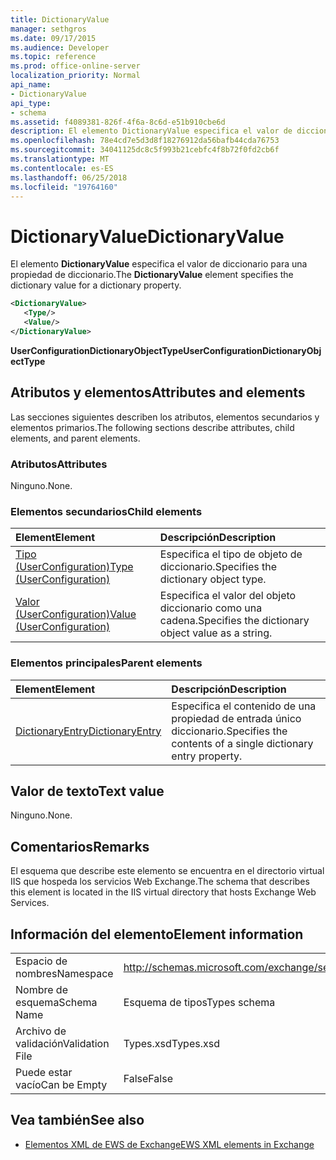 ```yaml
---
title: DictionaryValue
manager: sethgros
ms.date: 09/17/2015
ms.audience: Developer
ms.topic: reference
ms.prod: office-online-server
localization_priority: Normal
api_name:
- DictionaryValue
api_type:
- schema
ms.assetid: f4089381-826f-4f6a-8c6d-e51b910cbe6d
description: El elemento DictionaryValue especifica el valor de diccionario para una propiedad de diccionario.
ms.openlocfilehash: 78e4cd7e5d3d8f18276912da56bafb44cda76753
ms.sourcegitcommit: 34041125dc8c5f993b21cebfc4f8b72f0fd2cb6f
ms.translationtype: MT
ms.contentlocale: es-ES
ms.lasthandoff: 06/25/2018
ms.locfileid: "19764160"
---
```

# <a name="dictionaryvalue"></a><span data-ttu-id="4690c-103">DictionaryValue</span><span class="sxs-lookup"><span data-stu-id="4690c-103">DictionaryValue</span></span>

<span data-ttu-id="4690c-104">El elemento **DictionaryValue** especifica el valor de diccionario para una propiedad de diccionario.</span><span class="sxs-lookup"><span data-stu-id="4690c-104">The **DictionaryValue** element specifies the dictionary value for a dictionary property.</span></span> 
  
```xml
<DictionaryValue>
   <Type/>
   <Value/>
</DictionaryValue>
```

 <span data-ttu-id="4690c-105">**UserConfigurationDictionaryObjectType**</span><span class="sxs-lookup"><span data-stu-id="4690c-105">**UserConfigurationDictionaryObjectType**</span></span>
## <a name="attributes-and-elements"></a><span data-ttu-id="4690c-106">Atributos y elementos</span><span class="sxs-lookup"><span data-stu-id="4690c-106">Attributes and elements</span></span>

<span data-ttu-id="4690c-107">Las secciones siguientes describen los atributos, elementos secundarios y elementos primarios.</span><span class="sxs-lookup"><span data-stu-id="4690c-107">The following sections describe attributes, child elements, and parent elements.</span></span>
  
### <a name="attributes"></a><span data-ttu-id="4690c-108">Atributos</span><span class="sxs-lookup"><span data-stu-id="4690c-108">Attributes</span></span>

<span data-ttu-id="4690c-109">Ninguno.</span><span class="sxs-lookup"><span data-stu-id="4690c-109">None.</span></span>
  
### <a name="child-elements"></a><span data-ttu-id="4690c-110">Elementos secundarios</span><span class="sxs-lookup"><span data-stu-id="4690c-110">Child elements</span></span>

|<span data-ttu-id="4690c-111">**Element**</span><span class="sxs-lookup"><span data-stu-id="4690c-111">**Element**</span></span>|<span data-ttu-id="4690c-112">**Descripción**</span><span class="sxs-lookup"><span data-stu-id="4690c-112">**Description**</span></span>|
|:-----|:-----|
|[<span data-ttu-id="4690c-113">Tipo (UserConfiguration)</span><span class="sxs-lookup"><span data-stu-id="4690c-113">Type (UserConfiguration)</span></span>](type-userconfiguration.md) <br/> |<span data-ttu-id="4690c-114">Especifica el tipo de objeto de diccionario.</span><span class="sxs-lookup"><span data-stu-id="4690c-114">Specifies the dictionary object type.</span></span>  <br/> |
|[<span data-ttu-id="4690c-115">Valor (UserConfiguration)</span><span class="sxs-lookup"><span data-stu-id="4690c-115">Value (UserConfiguration)</span></span>](value-userconfiguration.md) <br/> |<span data-ttu-id="4690c-116">Especifica el valor del objeto diccionario como una cadena.</span><span class="sxs-lookup"><span data-stu-id="4690c-116">Specifies the dictionary object value as a string.</span></span>  <br/> |
   
### <a name="parent-elements"></a><span data-ttu-id="4690c-117">Elementos principales</span><span class="sxs-lookup"><span data-stu-id="4690c-117">Parent elements</span></span>

|<span data-ttu-id="4690c-118">**Element**</span><span class="sxs-lookup"><span data-stu-id="4690c-118">**Element**</span></span>|<span data-ttu-id="4690c-119">**Descripción**</span><span class="sxs-lookup"><span data-stu-id="4690c-119">**Description**</span></span>|
|:-----|:-----|
|[<span data-ttu-id="4690c-120">DictionaryEntry</span><span class="sxs-lookup"><span data-stu-id="4690c-120">DictionaryEntry</span></span>](dictionaryentry.md) <br/> |<span data-ttu-id="4690c-121">Especifica el contenido de una propiedad de entrada único diccionario.</span><span class="sxs-lookup"><span data-stu-id="4690c-121">Specifies the contents of a single dictionary entry property.</span></span>  <br/> |
   
## <a name="text-value"></a><span data-ttu-id="4690c-122">Valor de texto</span><span class="sxs-lookup"><span data-stu-id="4690c-122">Text value</span></span>

<span data-ttu-id="4690c-123">Ninguno.</span><span class="sxs-lookup"><span data-stu-id="4690c-123">None.</span></span>
  
## <a name="remarks"></a><span data-ttu-id="4690c-124">Comentarios</span><span class="sxs-lookup"><span data-stu-id="4690c-124">Remarks</span></span>

<span data-ttu-id="4690c-125">El esquema que describe este elemento se encuentra en el directorio virtual IIS que hospeda los servicios Web Exchange.</span><span class="sxs-lookup"><span data-stu-id="4690c-125">The schema that describes this element is located in the IIS virtual directory that hosts Exchange Web Services.</span></span>
  
## <a name="element-information"></a><span data-ttu-id="4690c-126">Información del elemento</span><span class="sxs-lookup"><span data-stu-id="4690c-126">Element information</span></span>

|||
|:-----|:-----|
|<span data-ttu-id="4690c-127">Espacio de nombres</span><span class="sxs-lookup"><span data-stu-id="4690c-127">Namespace</span></span>  <br/> |http://schemas.microsoft.com/exchange/services/2006/types  <br/> |
|<span data-ttu-id="4690c-128">Nombre de esquema</span><span class="sxs-lookup"><span data-stu-id="4690c-128">Schema Name</span></span>  <br/> |<span data-ttu-id="4690c-129">Esquema de tipos</span><span class="sxs-lookup"><span data-stu-id="4690c-129">Types schema</span></span>  <br/> |
|<span data-ttu-id="4690c-130">Archivo de validación</span><span class="sxs-lookup"><span data-stu-id="4690c-130">Validation File</span></span>  <br/> |<span data-ttu-id="4690c-131">Types.xsd</span><span class="sxs-lookup"><span data-stu-id="4690c-131">Types.xsd</span></span>  <br/> |
|<span data-ttu-id="4690c-132">Puede estar vacío</span><span class="sxs-lookup"><span data-stu-id="4690c-132">Can be Empty</span></span>  <br/> |<span data-ttu-id="4690c-133">False</span><span class="sxs-lookup"><span data-stu-id="4690c-133">False</span></span>  <br/> |
   
## <a name="see-also"></a><span data-ttu-id="4690c-134">Vea también</span><span class="sxs-lookup"><span data-stu-id="4690c-134">See also</span></span>

- [<span data-ttu-id="4690c-135">Elementos XML de EWS de Exchange</span><span class="sxs-lookup"><span data-stu-id="4690c-135">EWS XML elements in Exchange</span></span>](ews-xml-elements-in-exchange.md)

